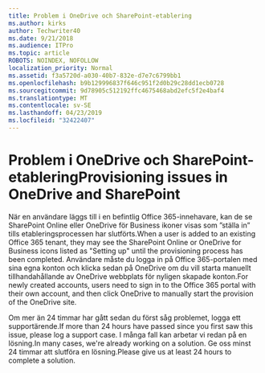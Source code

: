 ```yaml
---
title: Problem i OneDrive och SharePoint-etablering
ms.author: kirks
author: Techwriter40
ms.date: 9/21/2018
ms.audience: ITPro
ms.topic: article
ROBOTS: NOINDEX, NOFOLLOW
localization_priority: Normal
ms.assetid: f3a5720d-a030-40b7-832e-d7e7c6799bb1
ms.openlocfilehash: b9b129996837f646c951f2d0b29c28dd1ecb0728
ms.sourcegitcommit: 9d78905c512192ffc4675468abd2efc5f2e4baf4
ms.translationtype: MT
ms.contentlocale: sv-SE
ms.lasthandoff: 04/23/2019
ms.locfileid: "32422407"
---
```

# <a name="provisioning-issues-in-onedrive-and-sharepoint"></a><span data-ttu-id="c9a7b-102">Problem i OneDrive och SharePoint-etablering</span><span class="sxs-lookup"><span data-stu-id="c9a7b-102">Provisioning issues in OneDrive and SharePoint</span></span>

<span data-ttu-id="c9a7b-103">När en användare läggs till i en befintlig Office 365-innehavare, kan de se SharePoint Online eller OneDrive för Business ikoner visas som ”ställa in” tills etableringsprocessen har slutförts.</span><span class="sxs-lookup"><span data-stu-id="c9a7b-103">When a user is added to an existing Office 365 tenant, they may see the SharePoint Online or OneDrive for Business icons listed as "Setting up" until the provisioning process has been completed.</span></span> <span data-ttu-id="c9a7b-104">Användare måste du logga in på Office 365-portalen med sina egna konton och klicka sedan på OneDrive om du vill starta manuellt tillhandahållande av OneDrive webbplats för nyligen skapade konton.</span><span class="sxs-lookup"><span data-stu-id="c9a7b-104">For newly created accounts, users need to sign in to the Office 365 portal with their own account, and then click OneDrive to manually start the provision of the OneDrive site.</span></span>
  
<span data-ttu-id="c9a7b-105">Om mer än 24 timmar har gått sedan du först såg problemet, logga ett supportärende.</span><span class="sxs-lookup"><span data-stu-id="c9a7b-105">If more than 24 hours have passed since you first saw this issue, please log a support case.</span></span> <span data-ttu-id="c9a7b-106">I många fall kan arbetar vi redan på en lösning.</span><span class="sxs-lookup"><span data-stu-id="c9a7b-106">In many cases, we're already working on a solution.</span></span> <span data-ttu-id="c9a7b-107">Ge oss minst 24 timmar att slutföra en lösning.</span><span class="sxs-lookup"><span data-stu-id="c9a7b-107">Please give us at least 24 hours to complete a solution.</span></span>
  

